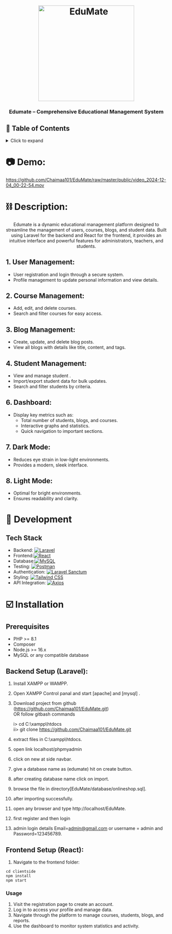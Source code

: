 <h1 align="center">
	<img
		width="300"
		alt="EduMate"
		src="https://github.com/Chaimaa101/EduMate/blob/master/clientside/public/img/logo.jpg?raw=true">
</h1>

<h3 align="center">
	Edumate – Comprehensive Educational Management System
</h3>

## 📖 Table of Contents

<details>
<summary>Click to expand</summary>

- [📖 Table of Contents](#-table-of-contents)
- [📷Demo](#-Demo) 
- [⛓ Description ](#-description)
    - [User Management ](#User-Management)
    - [Course Management ](#Course-Management)
    - [Blog Management ](#Blog-Management)
    - [Student Management ](#Student-Management)
    - [Dashboard](#Dashboard)
    - [Dark Mode](#Dark-Mode)
- [🔨 Development](#-development)
    - [Tech Stack](#tech-stack)
- [☑️ Installation](#Installation)
    - [Prerequisites ](#Prerequisites)
    - [Backend Setup (Laravel ](#Backend-Setup-(Laravel))
    - [Frontend Setup (React) ](#Frontend-Setup-(React))
    - [Usage ](#Usage) 
</details>

# 📷 Demo: 
https://github.com/Chaimaa101/EduMate/raw/master/public/video_2024-12-04_00-22-54.mov

# ⛓ Description:

<p align="center">
	Edumate is a dynamic educational management platform designed to streamline the management of users, courses, blogs, and student data. Built using Laravel for the backend and React for the frontend, it provides an intuitive interface and powerful features for administrators, teachers, and students.
</p>

## 1. User Management:
- User registration and login through a secure system.
- Profile management to update personal information and view details.
## 2. Course Management:
- Add, edit, and delete courses.
- Search and filter courses for easy access.

## 3. Blog Management:
- Create, update, and delete blog posts.
- View all blogs with details like title, content, and tags.
## 4. Student Management:
- View and manage student .
- Import/export student data for bulk updates.
- Search and filter students by criteria.
## 6. Dashboard:
- Display key metrics such as:
    - Total number of students, blogs, and courses.
    - Interactive graphs and statistics.
    - Quick navigation to important sections.

## 7. Dark Mode:
- Reduces eye strain in low-light environments.
- Provides a modern, sleek interface.
## 8. Light Mode:
- Optimal for bright environments.
- Ensures readability and clarity.

# 🔨 Development

## Tech Stack 
- Backend: [![Laravel](https://img.shields.io/badge/Laravel-11-red?style=flat-square&logo=laravel&logoColor=white)](https://laravel.com/)
- Frontend:[![React](https://img.shields.io/badge/React-18-blue?style=flat-square&logo=react&logoColor=white)](https://reactjs.org/)
- Database:[![MySQL](https://img.shields.io/badge/MySQL-Database-orange?style=flat-square&logo=mysql&logoColor=white)](https://www.mysql.com/)
- Testing: [![Postman](https://img.shields.io/badge/Postman-API%20Testing-orange?style=flat-square&logo=postman&logoColor=white)](https://www.postman.com/)
- Authentication: [![Laravel Sanctum](https://img.shields.io/badge/Auth-Laravel%20Sanctum-red?style=flat-square&logo=laravel&logoColor=white)](https://laravel.com/docs/10.x/sanctum)
- Styling: [![Tailwind CSS](https://img.shields.io/badge/TailwindCSS-Styling-teal?style=flat-square&logo=tailwindcss&logoColor=white)](https://tailwindcss.com/)
- API Integration: [![Axios](https://img.shields.io/badge/Axios-API%20Integration-lightgrey?style=flat-square)](https://axios-http.com/)

# ☑️ Installation

## Prerequisites
- PHP >= 8.1
- Composer
- Node.js >= 16.x
- MySQL or any compatible database


## Backend Setup (Laravel):

1. Install XAMPP or WAMPP.

2. Open XAMPP Control panal and start [apache] and [mysql] .

3. Download project from github (https://github.com/Chaimaa101/EduMate.git)  
    OR follow gitbash commands
    
    i> cd C:\\xampp\htdocs\
     ii> git clone https://github.com/Chaimaa101/EduMate.git
    
4. extract files in C:\\xampp\htdocs\.

5. open link localhost/phpmyadmin

6. click on new at side navbar.

7. give a database name as (edumate) hit on create button.

8. after creating database name click on import.

9. browse the file in directory[EduMate/database/onlineshop.sql].

10. after importing successfully.

11. open any browser and type http://localhost/EduMate.

12. first register and then login

13. admin login details  Email=admin@gmail.com or username = admin and Password=123456789.

## Frontend Setup (React):
1. Navigate to the frontend folder:
```shell
cd clientside
npm install
npm start
```

### Usage
1. Visit the registration page to create an account.
2. Log in to access your profile and manage data.
3. Navigate through the platform to manage courses, students, blogs, and reports.
4. Use the dashboard to monitor system statistics and activity.

